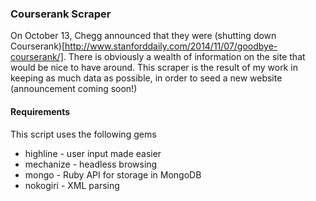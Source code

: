 ### Courserank Scraper

On October 13, Chegg announced that they were (shutting down Courserank)[http://www.stanforddaily.com/2014/11/07/goodbye-courserank/]. There is obviously a wealth of information on the site that would be nice to have around. This scraper is the result of my work in keeping as much data as possible, in order to seed a new website (announcement coming soon!)

#### Requirements

This script uses the following gems

* highline - user input made easier
* mechanize - headless browsing
* mongo - Ruby API for storage in MongoDB
* nokogiri - XML parsing

